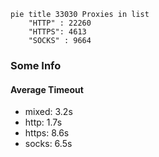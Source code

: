 
```mermaid
pie title 33030 Proxies in list
    "HTTP" : 22260
    "HTTPS": 4613
    "SOCKS" : 9664
```

### Some Info
#### Average Timeout

- mixed: 3.2s
- http: 1.7s
- https: 8.6s
- socks: 6.5s